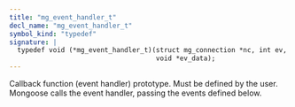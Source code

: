 ```yaml
---
title: "mg_event_handler_t"
decl_name: "mg_event_handler_t"
symbol_kind: "typedef"
signature: |
  typedef void (*mg_event_handler_t)(struct mg_connection *nc, int ev,
                                     void *ev_data);
---
```


Callback function (event handler) prototype. Must be defined by the user.
Mongoose calls the event handler, passing the events defined below. 

